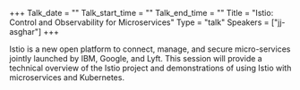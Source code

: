 +++
Talk_date = ""
Talk_start_time = ""
Talk_end_time = ""
Title = "Istio: Control and Observability for Microservices"
Type = "talk"
Speakers = ["jj-asghar"]
+++

Istio is a new open platform to connect, manage, and secure micro-services jointly launched by IBM, Google, and Lyft. This session will provide a technical overview of the Istio project and demonstrations of using Istio with microservices and Kubernetes.
